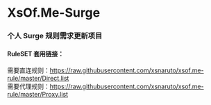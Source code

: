 # XsOf.Me-Surge  
### 个人 Surge 规则需求更新项目

#### RuleSET 套用链接：  
需要直连规则：https://raw.githubusercontent.com/xsnaruto/xsof.me-rule/master/Direct.list  
需要代理规则：https://raw.githubusercontent.com/xsnaruto/xsof.me-rule/master/Proxy.list
